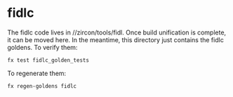 # fidlc

The fidlc code lives in //zircon/tools/fidl. Once build unification is complete,
it can be moved here. In the meantime, this directory just contains the fidlc
goldens. To verify them:

```
fx test fidlc_golden_tests
```

To regenerate them:

```
fx regen-goldens fidlc
```
